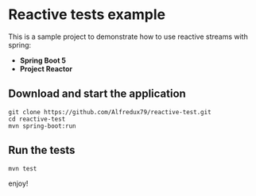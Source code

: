 # Reactive tests example

This is a sample project to demonstrate how to use reactive streams with spring:

* **Spring Boot 5**
* **Project Reactor**

## Download and start the application

```
git clone https://github.com/Alfredux79/reactive-test.git
cd reactive-test
mvn spring-boot:run
```
## Run the tests

```
mvn test
```
enjoy!